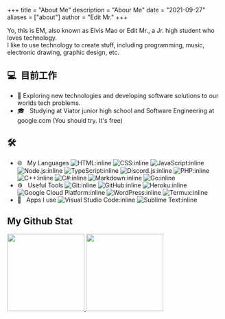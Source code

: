 +++
title = "About Me"
description = "Abour Me"
date = "2021-09-27"
aliases = ["about"]
author = "Edit Mr."
+++

Yo, this is EM, also known as Elvis Mao or Edit Mr., a Jr. high student who loves technology. <br />
I like to use technology to create stuff, including programming, music, electronic drawing, graphic design, etc.

## 💻 &nbsp;目前工作

- 🤔 Exploring new technologies and developing software solutions to our worlds tech problems.
- 🎓 &nbsp; Studying at Viator junior high school and Software Engineering at google.com (You should try. It's free)

## 🛠 &nbsp;

- 🌐 &nbsp; My Languages
  ![HTML:inline](https://img.shields.io/badge/-HTML-333333?style=flat&logo=HTML5)
  ![CSS:inline](https://img.shields.io/badge/-CSS-333333?style=flat&logo=CSS3&logoColor=1572B6)
  ![JavaScript:inline](https://img.shields.io/badge/-JavaScript-333333?style=flat&logo=javascript)
  ![Node.js:inline](https://img.shields.io/badge/-Node.js-333333?style=flat&logo=node.js)
  ![TypeScript:inline](https://img.shields.io/badge/-ReactTypeScript-333333?style=flat&logo=typescript)
  ![Discord.js:inline](https://img.shields.io/badge/-Discord.js-333333?style=flat&logo=discord.js)
  ![PHP:inline](https://img.shields.io/badge/-PHP-333333?style=flat&logo=php)
  ![C++:inline](https://img.shields.io/badge/-C++-333333?style=flat&logo=C)
  ![C#:inline](https://img.shields.io/badge/-C%23-333333?style=flat&logo=c#)
  ![Markdown:inline](https://img.shields.io/badge/-Markdown-333333?style=flat&logo=markdown)
  ![Go:inline](https://img.shields.io/badge/-Go-333333?style=flat&logo=go)
- ⚙️ &nbsp; Useful Tools
  ![Git:inline](https://img.shields.io/badge/-Git-333333?style=flat&logo=git)
  ![GitHub:inline](https://img.shields.io/badge/-GitHub-333333?style=flat&logo=github)
  ![Heroku:inline](https://img.shields.io/badge/-Heroku-333333?style=flat&logo=heroku)
  ![Google Cloud Platform:inline](https://img.shields.io/badge/-Google_Cloud_Platform-333333?style=flat&logo=google-cloud)
  ![WordPress:inline](https://img.shields.io/badge/-WordPress-333333?style=flat&logo=wordpress)
  ![Termux:inline](https://img.shields.io/badge/-Termux-333333?style=flat&logo=termux)
- 🔧 &nbsp; Apps I use
  ![Visual Studio Code:inline](https://img.shields.io/badge/-Visual%20Studio%20Code-333333?style=flat&logo=visual-studio-code&logoColor=007ACC)
  ![Sublime Text:inline](https://img.shields.io/badge/-Sublime%20Text-333333?style=flat&logo=sublime-text)

## My Github Stat

<a href="https://github.com/Edit-Mr">
  <img height="180em" src="https://github-readme-stats.vercel.app/api?username=Edit-Mr&show_icons=true&theme=radical" />
  <img height="180em" src="https://github-readme-stats-eight-theta.vercel.app/api/top-langs/?username=Edit-Mr&theme=radical&layout=compact&exclude_lang=java+r" />
</a>
